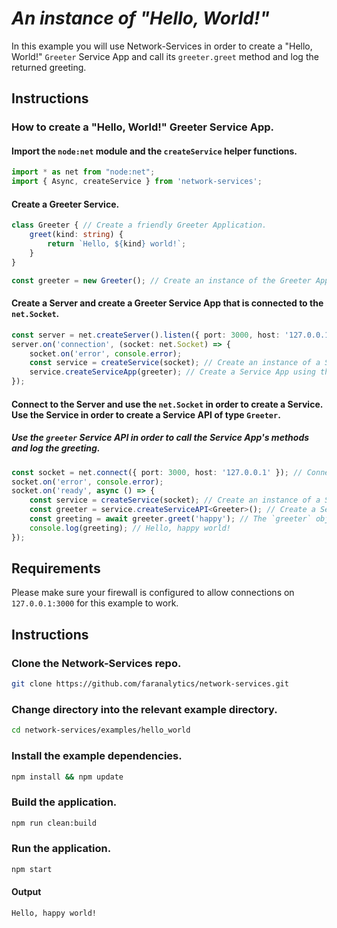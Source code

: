 # *An instance of "Hello, World!"*

In this example you will use Network-Services in order to create a "Hello, World!" `Greeter` Service App and call its `greeter.greet` method and log the returned greeting.

## Instructions

### How to create a "Hello, World!" Greeter Service App.

#### Import the `node:net` module and the `createService` helper functions.
```ts
import * as net from "node:net";
import { Async, createService } from 'network-services';
```
#### Create a Greeter Service.
```ts
class Greeter { // Create a friendly Greeter Application.
    greet(kind: string) {
        return `Hello, ${kind} world!`;
    }
}

const greeter = new Greeter(); // Create an instance of the Greeter Application.
```
#### Create a Server and create a Greeter Service App that is connected to the `net.Socket`.
```ts
const server = net.createServer().listen({ port: 3000, host: '127.0.0.1' }); // Listen for incoming connections.
server.on('connection', (socket: net.Socket) => {
    socket.on('error', console.error);
    const service = createService(socket); // Create an instance of a Service.
    service.createServiceApp(greeter); // Create a Service App using the Greeter and connect it to the network.
});
```
#### Connect to the Server and use the `net.Socket` in order to create a Service.  Use the Service in order to create a Service API of type `Greeter`.
##### Use the `greeter` Service API in order to call the Service App's methods and log the greeting.
```ts
const socket = net.connect({ port: 3000, host: '127.0.0.1' }); // Connect to the `net.Server`.
socket.on('error', console.error);
socket.on('ready', async () => {
    const service = createService(socket); // Create an instance of a Service.
    const greeter = service.createServiceAPI<Greeter>(); // Create a Service API of type Greeter.
    const greeting = await greeter.greet('happy'); // The `greeter` object supports code completion.
    console.log(greeting); // Hello, happy world!
});
```
## Requirements
Please make sure your firewall is configured to allow connections on `127.0.0.1:3000` for this example to work.

## Instructions

### Clone the Network-Services repo.
```bash
git clone https://github.com/faranalytics/network-services.git
```
### Change directory into the relevant example directory.
```bash
cd network-services/examples/hello_world
```
### Install the example dependencies.
```bash
npm install && npm update
```
### Build the application.
```bash
npm run clean:build
```
### Run the application.
```bash
npm start
```
#### Output
```bash
Hello, happy world!
```